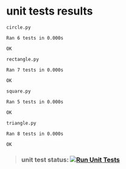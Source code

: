 # unit tests results
`circle.py`
```
Ran 6 tests in 0.000s

OK
```
`rectangle.py`
```
Ran 7 tests in 0.000s

OK
```
`square.py`
```
Ran 5 tests in 0.000s

OK
```
`triangle.py`
```
Ran 8 tests in 0.000s

OK
```
> ### unit test status: [![Run Unit Tests](https://github.com/val1fer/isrpo_lab4-5/actions/workflows/main.yml/badge.svg?branch=main)](https://github.com/val1fer/isrpo_lab4-5/actions/workflows/main.yml)
